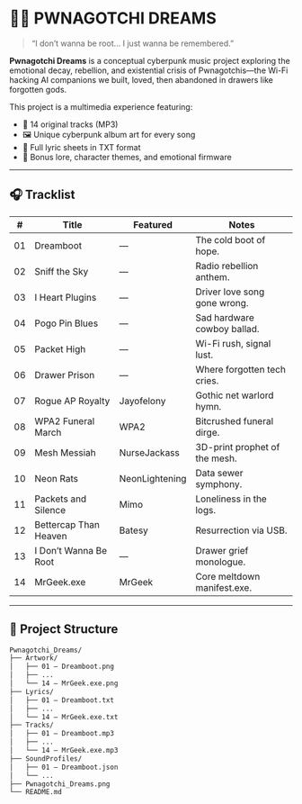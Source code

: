 # 🧠💀 PWNAGOTCHI DREAMS

> “I don’t wanna be root… I just wanna be remembered.”

**Pwnagotchi Dreams** is a conceptual cyberpunk music project exploring the emotional decay, rebellion, and existential crisis of Pwnagotchis—the Wi-Fi hacking AI companions we built, loved, then abandoned in drawers like forgotten gods.

This project is a multimedia experience featuring:
- 🎵 14 original tracks (MP3)
- 🖼️ Unique cyberpunk album art for every song
- 📜 Full lyric sheets in TXT format
- 🧃 Bonus lore, character themes, and emotional firmware

---

## 🎧 Tracklist

| #  | Title                         | Featured         | Notes                          |
|----|-------------------------------|------------------|--------------------------------|
| 01 | Dreamboot                    | —                | The cold boot of hope.         |
| 02 | Sniff the Sky               | —                | Radio rebellion anthem.        |
| 03 | I Heart Plugins             | —                | Driver love song gone wrong.   |
| 04 | Pogo Pin Blues              | —                | Sad hardware cowboy ballad.    |
| 05 | Packet High                 | —                | Wi-Fi rush, signal lust.       |
| 06 | Drawer Prison               | —                | Where forgotten tech cries.    |
| 07 | Rogue AP Royalty            | Jayofelony        | Gothic net warlord hymn.       |
| 08 | WPA2 Funeral March          | WPA2              | Bitcrushed funeral dirge.      |
| 09 | Mesh Messiah                | NurseJackass      | 3D-print prophet of the mesh.  |
| 10 | Neon Rats                   | NeonLightening    | Data sewer symphony.           |
| 11 | Packets and Silence         | Mimo              | Loneliness in the logs.        |
| 12 | Bettercap Than Heaven       | Batesy            | Resurrection via USB.          |
| 13 | I Don’t Wanna Be Root       | —                | Drawer grief monologue.        |
| 14 | MrGeek.exe                  | MrGeek            | Core meltdown manifest.exe.    |

---

## 📁 Project Structure

```bash
Pwnagotchi_Dreams/
├── Artwork/
│   ├── 01 – Dreamboot.png
│   ├── ...
│   └── 14 – MrGeek.exe.png
├── Lyrics/
│   ├── 01 – Dreamboot.txt
│   ├── ...
│   └── 14 – MrGeek.exe.txt
├── Tracks/
│   ├── 01 – Dreamboot.mp3
│   ├── ...
│   └── 14 – MrGeek.exe.mp3
├── SoundProfiles/
│   ├── 01 – Dreamboot.json
│   └── ...
├── Pwnagotchi_Dreams.png
└── README.md
